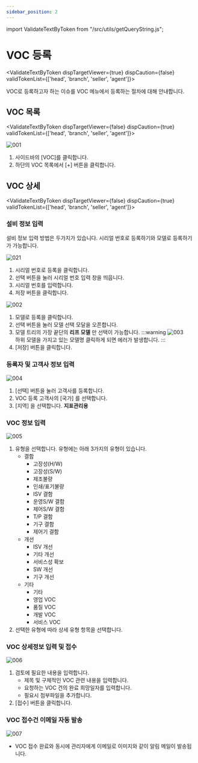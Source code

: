 ```yaml
---
sidebar_position: 2
---
```


import ValidateTextByToken from "/src/utils/getQueryString.js";

# VOC 등록

<ValidateTextByToken dispTargetViewer={true} dispCaution={false} validTokenList={['head', 'branch', 'seller', 'agent']}>

VOC로 등록하고자 하는 이슈를 VOC 메뉴에서 등록하는 절차에 대해 안내합니다.

</ValidateTextByToken>

## VOC 목록

<ValidateTextByToken dispTargetViewer={false} dispCaution={true} validTokenList={['head', 'branch', 'seller', 'agent']}>

![001](./img/001.png)

1. 사이드바의 [VOC]를 클릭합니다.
2. 하단의 VOC 목록에서 [+] 버튼을 클릭합니다.

</ValidateTextByToken>

## VOC 상세

<ValidateTextByToken dispTargetViewer={false} dispCaution={true} validTokenList={['head', 'branch', 'seller', 'agent']}>

### 설비 정보 입력
설비 정보 입력 방법은 두가지가 있습니다. 
시리얼 번호로 등록하기와 모델로 등록하기가 가능합니다. 

![021](./img/021.png)
1. 시리얼 번호로 등록을 클릭합니다. 
1. 선택 버튼을 눌러 시리얼 번호 입력 창을 띄웁니다. 
1. 시리얼 번호를 입력합니다. 
1. 저장 버튼을 클릭합니다. 

![002](./img/002.png)

1. 모델로 등록을 클릭합니다. 
1. 선택 버튼을 눌러 모델 선택 모달을 오픈합니다.
1. 모델 트리의 가장 끝단의 **리프 모델** 만 선택이 가능합니다.
    :::warning
    ![003](./img/003.png) <br />
    하위 모델을 가지고 있는 모델명 클릭하게 되면 에러가 발생합니다.
    :::
1. [저장] 버튼을 클릭합니다.

### 등록자 및 고객사 정보 입력

![004](./img/004.png) 

1. [선택] 버튼을 눌러 고객사를 등록합니다.
1. VOC 등록 고객사의 [국가] 를 선택합니다.
1. [지역] 을 선택합니다. **지표관리용**

### VOC 정보 입력

![005](./img/005.png) 

1. 유형을 선택합니다. 유형에는 아래 3가지의 유형이 있습니다.
    - 결함
        - 고장성(H/W)
        - 고장성(S/W)
        - 제조불량
        - 인쇄/표기불량
        - ISV 결함
        - 운영S/W 결함
        - 제어S/W 결함
        - T/P 결함
        - 기구 결함
        - 제어기 결함
    - 개선
        - ISV 개선
        - 기타 개선
        - 서비스성 확보
        - SW 개선
        - 기구 개선
    - 기타
        - 기타
        - 영업 VOC
        - 품질 VOC
        - 개발 VOC
        - 서비스 VOC
1. 선택한 유형에 따라 상세 유형 항목을 선택합니다.



### VOC 상세정보 입력 및 접수

![006](./img/006.png) 

1. 검토에 필요한 내용을 입력합니다.
    - 제목 및 구체적인 VOC 관련 내용을 입력합니다.
    - 요청하는 VOC 건의 완료 희망일자를 입력합니다.
    - 필요시 첨부파일을 추가합니다. 
1. [접수] 버튼을 클릭합니다.

### VOC 접수건 이메일 자동 발송

![007](./img/007.png) 

- VOC 접수 완료와 동시에 관리자에게 이메일로 이미지와 같이 알림 메일이 발송됩니다.

</ValidateTextByToken>